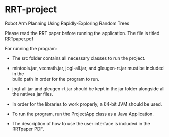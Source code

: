 # RRT-project
Robot Arm Planning Using Rapidly-Exploring Random Trees

Please read the RRT paper before running the application. The file is titled RRTpaper.pdf

For running the program:

- The src folder contains all necessary classes to run the project. 

- mintools.jar, vecmath.jar, jogl-all.jar, and gleugen-rt.jar must be included in the             
  build path in order for the program to run. 

- jogl-all.jar and gleugen-rt.jar should be kept in the jar folder alongside all the 
  natives jar files.

- In order for the libraries to work properly, a 64-bit JVM should be used.

- To run the program, run the ProjectApp class as a Java Application.

- The description of how to use the user interface is included in the RRTpaper PDF.
